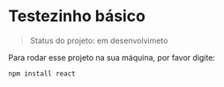 # Testezinho básico

> Status do projeto: em desenvolvimeto

Para rodar esse projeto na sua máquina, por favor digite:
```
npm install react
```
